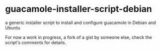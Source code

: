 # guacamole-installer-script-debian
a generic installer script to install and configure guacamole in Debian and Ubuntu

For now a work in progress, a fork of a gist by someone else, check the script's comments for details.
